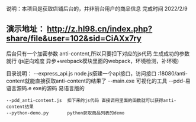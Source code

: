 说明：本项目是获取店铺后台的，并非前台用户的商品信息
完成时间 2022/2/9

## 演示地址： http://z.hl98.cn/index.php?share/file&user=102&sid=CiAXx7ry

后台只有一个加密参数 anti-content,所以只要扣下对应的js代码 生成成功的参数就行 (js逆向难度 异步+webpack模块里面的webpack，环境检测，补环境)

目录说明：
    --express_api.js       node.js搭建一个api接口，访问接口 :18080/anti-content就能直接获取anti-content的结果了
    --main.exe             可视化的工具
    --pdd-易语言源码.e      exe的源码 易语言版的
    
    --pdd_anti-content.js  扣下来的js代码 直接调用里面的函数就可以获得anti-content结果 
    --python-demo.py       python获取商品列表的demo



